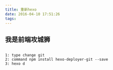 ```yaml
---
title: 重新hexo
date: 2016-04-10 17:51:26
tags:
---
```




## 我是前端攻城狮


```

1: type change git
2: command npm install hexo-deployer-git --save
3: hexo d


```

